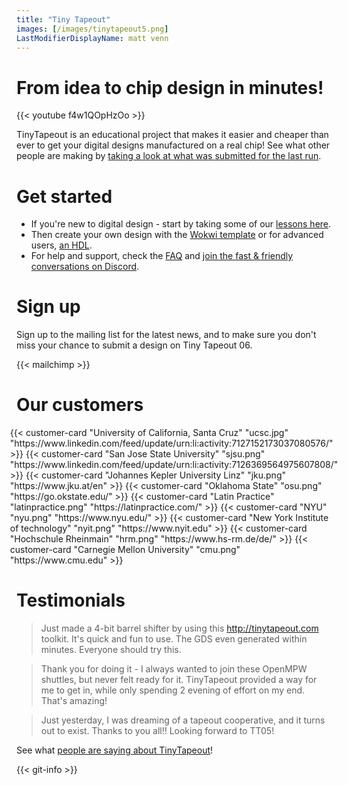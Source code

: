 ```yaml
---
title: "Tiny Tapeout"
images: [/images/tinytapeout5.png]
LastModifierDisplayName: matt venn
---
```


# From idea to chip design in minutes!


{{< youtube f4w1QOpHzOo >}}

TinyTapeout is an educational project that makes it easier and cheaper than ever to get your digital designs manufactured on a real chip! See what other people are making by [taking a look at what was submitted for the last run](/runs/tt04).


# Get started

* If you're new to digital design - start by taking some of our [lessons here](digital_design).
* Then create your own design with the [Wokwi template](https://wokwi.com/projects/354858054593504257) or for advanced users, [an HDL](/hdl).
* For help and support, check the [FAQ](faq) and [join the fast & friendly conversations on Discord](https://discord.gg/qZHPrPsmt6).


# Sign up

Sign up to the mailing list for the latest news, and to make sure you don't miss your chance to submit a design on Tiny Tapeout 06.

{{< mailchimp >}}


# Our customers

<div style="display: flex; flex-wrap: wrap; justify-content: center;">
  {{< customer-card "University of California, Santa Cruz" "ucsc.jpg" "https://www.linkedin.com/feed/update/urn:li:activity:7127152173037080576/" >}}
  {{< customer-card "San Jose State University" "sjsu.png" "https://www.linkedin.com/feed/update/urn:li:activity:7126369564975607808/" >}}
  {{< customer-card "Johannes Kepler University Linz" "jku.png" "https://www.jku.at/en" >}}
  {{< customer-card "Oklahoma State" "osu.png" "https://go.okstate.edu/" >}}
  {{< customer-card "Latin Practice" "latinpractice.png" "https://latinpractice.com/" >}}
  {{< customer-card "NYU" "nyu.png" "https://www.nyu.edu/" >}}
  <!-- {{< customer-card "Digital University Kerala" "kerala.png" "https://duk.ac.in/" >}} -->
  {{< customer-card "New York Institute of technology" "nyit.png" "https://www.nyit.edu" >}}
  {{< customer-card "Hochschule Rheinmain" "hrm.png" "https://www.hs-rm.de/de/" >}}
  {{< customer-card "Carnegie Mellon University" "cmu.png" "https://www.cmu.edu" >}}
</div>

# Testimonials

> Just made a 4-bit barrel shifter by using this http://tinytapeout.com toolkit. It's quick and fun to use. The GDS even generated within minutes. Everyone should try this.

> Thank you for doing it - I always wanted to join these OpenMPW shuttles, but never felt ready for it. TinyTapeout provided a way for me to get in, while only spending 2 evening of effort on my end. That's amazing!

> Just yesterday, I was dreaming of a tapeout cooperative, and it turns out to exist. Thanks to you all!! Looking forward to TT05!

See what [people are saying about TinyTapeout](https://twitter.com/search?q=tinytapeout)!

{{< git-info >}}

